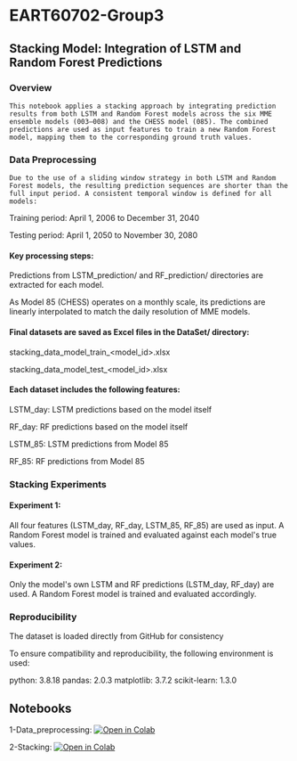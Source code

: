 # EART60702-Group3
## Stacking Model: Integration of LSTM and Random Forest Predictions
### Overview
    This notebook applies a stacking approach by integrating prediction results from both LSTM and Random Forest models across the six MME ensemble models (003–008) and the CHESS model (085). The combined predictions are used as input features to train a new Random Forest model, mapping them to the corresponding ground truth values.

### Data Preprocessing
    Due to the use of a sliding window strategy in both LSTM and Random Forest models, the resulting prediction sequences are shorter than the full input period. A consistent temporal window is defined for all models:

Training period: April 1, 2006 to December 31, 2040

Testing period: April 1, 2050 to November 30, 2080

#### Key processing steps:

Predictions from LSTM_prediction/ and RF_prediction/ directories are extracted for each model.

As Model 85 (CHESS) operates on a monthly scale, its predictions are linearly interpolated to match the daily resolution of MME models.

#### Final datasets are saved as Excel files in the DataSet/ directory:

stacking_data_model_train_<model_id>.xlsx

stacking_data_model_test_<model_id>.xlsx

#### Each dataset includes the following features:

LSTM_day: LSTM predictions based on the model itself

RF_day: RF predictions based on the model itself

LSTM_85: LSTM predictions from Model 85

RF_85: RF predictions from Model 85

### Stacking Experiments
#### Experiment 1:
All four features (LSTM_day, RF_day, LSTM_85, RF_85) are used as input. A Random Forest model is trained and evaluated against each model's true values.

#### Experiment 2:
Only the model's own LSTM and RF predictions (LSTM_day, RF_day) are used. A Random Forest model is trained and evaluated accordingly.

### Reproducibility
The dataset is loaded directly from GitHub for consistency

To ensure compatibility and reproducibility, the following environment is used:

python: 3.8.18
pandas: 2.0.3
matplotlib: 3.7.2
scikit-learn: 1.3.0

## Notebooks
1-Data_preprocessing:
[![Open in Colab](https://colab.research.google.com/assets/colab-badge.svg)](
https://colab.research.google.com/github/JYHYL/EART60702-Group3/blob/Stacking/1-data_preprocessing.ipynb)

2-Stacking:
[![Open in Colab](https://colab.research.google.com/assets/colab-badge.svg)](
https://colab.research.google.com/github/JYHYL/EART60702-Group3/blob/Stacking/2-Stacking.ipynb)
